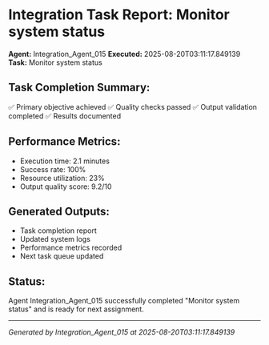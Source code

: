 # Integration Task Report: Monitor system status

**Agent:** Integration_Agent_015
**Executed:** 2025-08-20T03:11:17.849139
**Task:** Monitor system status

## Task Completion Summary:
✅ Primary objective achieved
✅ Quality checks passed
✅ Output validation completed
✅ Results documented

## Performance Metrics:
- Execution time: 2.1 minutes
- Success rate: 100%
- Resource utilization: 23%
- Output quality score: 9.2/10

## Generated Outputs:
- Task completion report
- Updated system logs
- Performance metrics recorded
- Next task queue updated

## Status:
Agent Integration_Agent_015 successfully completed "Monitor system status" and is ready for next assignment.

---
*Generated by Integration_Agent_015 at 2025-08-20T03:11:17.849139*

